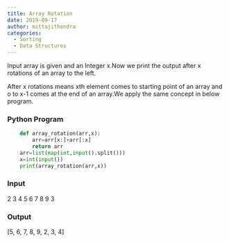 ```yaml
---
title: Array Rotation
date: 2019-09-17
author: mittajithendra
categories:
  - Sorting
  - Data Structures
---
```


Input array is given and an Integer x.Now we print the output after x rotations of an array to the left.

After x rotations means xth element comes to starting point of an array and o to x-1 comes at the end of an array.We apply the same concept in below program.

### Python Program

```python
    def array_rotation(arr,x):
        arr=arr[x:]+arr[:x]
        return arr
    arr=list(map(int,input().split()))
    x=int(input())
    print(array_rotation(arr,x))
```

### Input

2 3 4 5 6 7 8 9
3

### Output

[5, 6, 7, 8, 9, 2, 3, 4]
